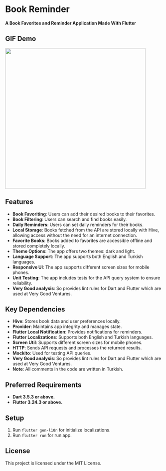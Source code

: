 # Book Reminder
**A Book Favorites and Reminder Application Made With Flutter**

## GIF Demo
<img src="https://github.com/Himera19/book_reminder/blob/master/app_preview.gif" height="450">
 
## Features
- **Book Favoriting**: Users can add their desired books to their favorites.
- **Book Filtering**: Users can search and find books easily.
- **Daily Reminders**: Users can set daily reminders for their books.
- **Local Storage**: Books fetched from the API are stored locally with Hive, allowing access without the need for an internet connection.
- **Favorite Books**: Books added to favorites are accessible offline and stored completely locally.
- **Theme Options**: The app offers two themes: dark and light.
- **Language Support**: The app supports both English and Turkish languages.
- **Responsive UI**: The app supports different screen sizes for mobile phones.
- **Unit Testing**: The app includes tests for the API query system to ensure reliability.
- **Very Good analysis**: So provides lint rules for Dart and Flutter which are used at Very Good Ventures.

## Key Dependencies
- **Hive**: Stores book data and user preferences locally.
- **Provider**: Maintains app integrity and manages state.
- **Flutter Local Notification**: Provides notifications for reminders.
- **Flutter Localizations**: Supports both English and Turkish languages.
- **Screen Util**: Supports different screen sizes for mobile phones.
- **HTTP**: Sends API requests and processes the returned results.
- **Mockito**: Used for testing API queries.
- **Very Good analysis**: So provides lint rules for Dart and Flutter which are used at Very Good Ventures.
- **Note**: All comments in the code are written in Turkish.

## Preferred Requirements
- **Dart 3.5.3 or above.**
- **Flutter 3.24.3 or above.**

## Setup
1. Run ```flutter gen-l10n``` for initialize localizations.
2. Run ```flutter run``` for run app.

## License
This project is licensed under the MIT License.
